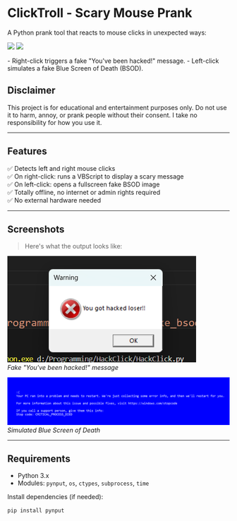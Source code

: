 #  ClickTroll - Scary Mouse Prank

A Python prank tool that reacts to mouse clicks in unexpected ways:
<p>
  <img src="https://img.shields.io/badge/Author-farnaztr-green" />
  <img src="https://img.shields.io/badge/Language-Python-blue" />
</p>
-  Right-click triggers a fake "You've been hacked!" message.
-  Left-click simulates a fake Blue Screen of Death (BSOD).

##  Disclaimer

This project is for educational and entertainment purposes only. Do not use it to harm, annoy, or prank people without their consent. I take no responsibility for how you use it.

---

##  Features

✅ Detects left and right mouse clicks  
✅ On right-click: runs a VBScript to display a scary message  
✅ On left-click: opens a fullscreen fake BSOD image  
✅ Totally offline, no internet or admin rights required  
✅ No external hardware needed

---

## Screenshots

> Here's what the output looks like:

![Scary Message](./right.png)  
_Fake "You've been hacked!" message_

![Fake BSOD](./left.png)  
_Simulated Blue Screen of Death_

---

##  Requirements

- Python 3.x
- Modules: `pynput`, `os`, `ctypes`, `subprocess`, `time`

Install dependencies (if needed):

```bash
pip install pynput
